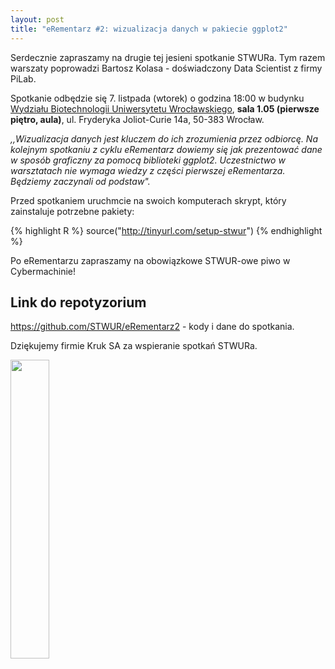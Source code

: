 ```yaml
---
layout: post
title: "eRementarz #2: wizualizacja danych w pakiecie ggplot2"
---
```


Serdecznie zapraszamy na drugie tej jesieni spotkanie STWURa. Tym razem warszaty poprowadzi  Bartosz Kolasa - doświadczony Data Scientist z firmy PiLab. 


Spotkanie odbędzie się 7. listpada (wtorek) o godzina 18:00 w budynku [Wydziału Biotechnologii Uniwersytetu Wrocławskiego](www.biotech.uni.wroc.pl), **sala 1.05 (pierwsze piętro, aula)**, ul. Fryderyka Joliot-Curie 14a, 50-383 Wrocław.

*,,Wizualizacja danych jest kluczem do ich zrozumienia przez odbiorcę. Na kolejnym spotkaniu z cyklu eRementarz dowiemy się jak prezentować dane w sposób graficzny za pomocą biblioteki ggplot2. Uczestnictwo w warsztatach nie wymaga wiedzy z części pierwszej eRementarza. Będziemy zaczynali od podstaw".*

Przed spotkaniem uruchmcie na swoich komputerach skrypt, który zainstaluje potrzebne pakiety:

{% highlight R %}
source("http://tinyurl.com/setup-stwur")
{% endhighlight %}

Po eRementarzu zapraszamy na obowiązkowe STWUR-owe piwo w Cybermachinie!

## Link do repotyzorium

https://github.com/STWUR/eRementarz2 - kody i dane do spotkania.

Dziękujemy firmie Kruk SA za wspieranie spotkań STWURa.

<img src='https://stwur.github.io/STWUR//images/kruk_logo.jpg' id="logo" height="35%" width="35%"/>
